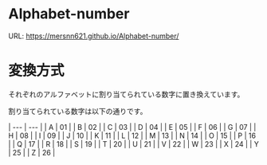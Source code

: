 # Alphabet-number
URL: https://mersnn621.github.io/Alphabet-number/

# 変換方式
それぞれのアルファベットに割り当てられている数字に置き換えています。

割り当てられている数字は以下の通りです。

| --- | --- |
| A   | 01  |
| B   | 02  |
| C   | 03  |
| D   | 04  |
| E   | 05  |
| F   | 06  |
| G   | 07  |
| H   | 08  |
| I   | 09  |
| J   | 10  |
| K   | 11  |
| L   | 12  |
| M   | 13  |
| N   | 14  |
| O   | 15  |
| P   | 16  |
| Q   | 17  |
| R   | 18  |
| S   | 19  |
| T   | 20  |
| U   | 21  |
| V   | 22  |
| W   | 23  |
| X   | 24  |
| Y   | 25  |
| Z   | 26  |